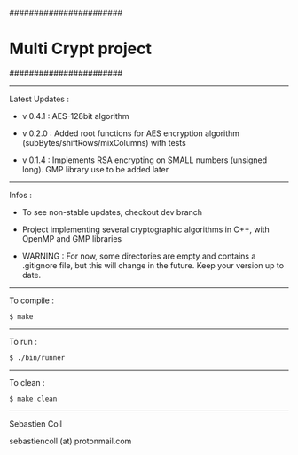 #######################
# Multi Crypt project #
#######################

***********************
Latest Updates :

* v 0.4.1 : AES-128bit algorithm 

* v 0.2.0 : Added root functions for AES encryption algorithm (subBytes/shiftRows/mixColumns) with tests

* v 0.1.4 : Implements RSA encrypting on SMALL numbers (unsigned long). GMP library use to be added later

***********************
Infos :

* To see non-stable updates, checkout dev branch

* Project implementing several cryptographic algorithms in C++, with OpenMP and GMP libraries

* WARNING : For now, some directories are empty and contains a .gitignore file, but this will change in the future. Keep your version up to date.

***********************
To compile :

	$ make
	
***********************
To run :

	$ ./bin/runner
	
***********************
To clean :

	$ make clean

***********************

Sebastien Coll

sebastiencoll (at) protonmail.com
